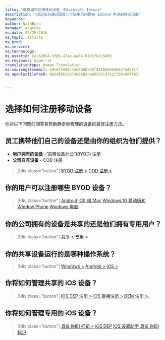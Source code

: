 ```yaml
---
title: "选择如何注册移动设备 |Microsoft Intune"
description: "决定如何通过回答几个简单的问题在 Intune 中注册移动设备"
keywords: 
author: NathBarn
manager: angrobe
ms.date: 07/25/2016
ms.topic: article
ms.prod: 
ms.service: 
ms.technology: 
ms.assetid: cac62b64-3f8b-47ae-aa66-970c7ba15466
ms.reviewer: dagerrit
translationtype: Human Translation
ms.sourcegitcommit: e9cbf5858cc4e860b540f421b6d463b8e7a429cf
ms.openlocfilehash: 08ad4961c973d66b2ca932b313f121f24c9dff62


---
```


# 选择如何注册移动设备

你对以下问题的回答将帮助确定你管理的设备的最佳注册方法。

## **员工携带他们自己的设备还是由你的组织为他们提供？**

  - **用户拥有的设备** -“自带设备办公”(BYOD) 注册
  - **公司自有设备** - COD 注册

> [!div class="button"]
[BYOD 注册 >](#what-byod-devices-can-your-users-enroll)   [COD 注册 >](#are-your-company-owned-devices-shared-or-do-they-have-dedicated-users)

## **你的用户可以注册哪些 BYOD 设备？**

> [!div class="button"]
[Android](/intune/deploy-use/set-up-android-management-with-microsoft-intune) [iOS 和 Mac](/intune/deploy-use/set-up-ios-and-mac-management-with-microsoft-intune) [Windows 10 移动版和 Window Phone](/intune/deploy-use/set-up-windows-phone-management-with-microsoft-intune) [Windows 电脑](/intune/deploy-use/set-up-windows-device-management-with-microsoft-intune)

## **你的公司拥有的设备是共享的还是他们拥有专用用户？**

> [!div class="button"]
[共享 >](#what-operating-system-are-your-shared-devices-running)   [专用 >](#how-will-you-manage-dedicated-ios-devices)


## **你的共享设备运行的是哪种操作系统？**

  > [!div class="button"]
  [Windows >](/intune/deploy-use/enroll-corporate-owned-devices-with-the-device-enrollment-manager-in-microsoft-intune) [Android >](/intune/deploy-use/enroll-corporate-owned-devices-with-the-device-enrollment-manager-in-microsoft-intune) [iOS >](#how-will-you-manage-shared-ios-devices)

## **你将如何管理共享的 iOS 设备？**

  > [!div class="button"]
  [iOS DEP 注册 >](/intune/deploy-use/ios-device-enrollment-program-in-microsoft-intune) [iOS 直接注册 >](/intune/deploy-use/ios-direct-enrollment-in-microsoft-intune)  [DEM 注册 >](/intune/deploy-use/enroll-corporate-owned-devices-with-the-device-enrollment-manager-in-microsoft-intune)。

## **你将如何管理专用的 iOS 设备？**

  > [!div class="button"]
  [具有 IMEI 标记 >](/intune/deploy-use/specify-corporate-owned-devices-with-international-mobile-equipment-identity-imei-numbers) [iOS DEP](/intune/deploy-use/ios-device-enrollment-program-in-microsoft-intune) [iOS 设置助手](/intune/deploy-use/ios-setup-assistant-enrollment-in-microsoft-intune) [具有 IMEI 标记](/intune/deploy-use/specify-corporate-owned-devices-with-international-mobile-equipment-identity-imei-numbers)



<!--HONumber=Jul16_HO4-->


